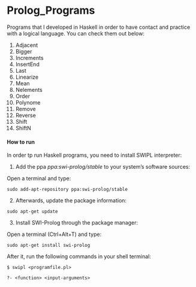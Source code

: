 # Prolog_Programs

Programs that I developed in Haskell in order to have contact and practice with a logical language. You can check them out below:

1. Adjacent
2. Bigger
3. Increments
4. InsertEnd
5. Last
6. Linearize
7. Mean
8. Nelements
9. Order
10. Polynome
11. Remove
12. Reverse
13. Shift
14. ShiftN

#### How to run

In order tp run Haskell programs, you need to install SWIPL interpreter:

  1. Add the ppa *ppa:swi-prolog/stable* to your system’s software sources:

  Open a terminal  and type:
  ```
  sudo add-apt-repository ppa:swi-prolog/stable
  ```

  2. Afterwards, update the package information:
  ```
  sudo apt-get update
  ```

  3. Install SWI-Prolog through the package manager:

  Open a terminal (Ctrl+Alt+T) and type:
  ```
  sudo apt-get install swi-prolog
  ```
  After it, run the following commands in your shell terminal:

  ```
  $ swipl <programfile.pl>

  ?- <function> <input-arguments>

  ```